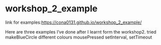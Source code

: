 # workshop_2_example

link for examples:https://cona0131.github.io/workshop_2_example/

Here are three examples I‘ve done after I learnt form the workshop2.
tried makeBlueCircle
different colours
mousePressed
setInterval, setTimeout
